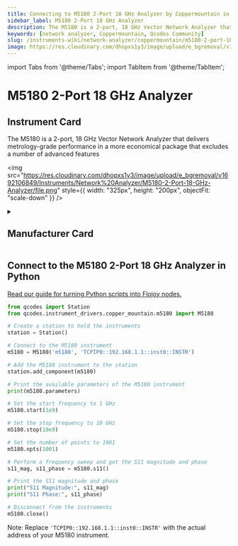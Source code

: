 ```yaml
---
title: Connecting to M5180 2-Port 18 GHz Analyzer by Coppermountain in Python
sidebar_label: M5180 2-Port 18 GHz Analyzer
description: The M5180 is a 2-port, 18 GHz Vector Network Analyzer that delivers metrology-grade performance in a more economical package that excludes a number of advanced features
keywords: [network analyzer, Coppermountain, Qcodes Community]
slug: /instruments-wiki/network-analyzer/coppermountain/m5180-2-port-18-ghz-analyzer
image: https://res.cloudinary.com/dhopxs1y3/image/upload/e_bgremoval/v1692106849/Instruments/Network%20Analyzer/M5180-2-Port-18-GHz-Analyzer/file.png
---
```


import Tabs from '@theme/Tabs';
import TabItem from '@theme/TabItem';

# M5180 2-Port 18 GHz Analyzer

## Instrument Card

<div className="flex">

<div>

The M5180 is a 2-port, 18 GHz Vector Network Analyzer that delivers metrology-grade performance in a more economical package that excludes a number of advanced features

</div>

<img src="https://res.cloudinary.com/dhopxs1y3/image/upload/e_bgremoval/v1692106849/Instruments/Network%20Analyzer/M5180-2-Port-18-GHz-Analyzer/file.png" style={{ width: "325px", height: "200px", objectFit: "scale-down" }} />

</div>

<details>
<summary><h2>Manufacturer Card</h2></summary>

<img src="https://res.cloudinary.com/dhopxs1y3/image/upload/e_bgremoval/v1692125964/Instruments/Vendor%20Logos/Coppermountain.png" style={{ width: "100%", height: "170px",objectFit: "scale-down" }} />

**Copper Mountain Technologies** develops innovative RF test and measurement solutions for engineers worldwide that enable engineers to extend their reach. <a href="https://coppermountaintech.com/">Website</a>.

<ul>
  <li>Headquarters: US</li>
  <li>Yearly Revenue (millions, USD): 301.0</li>
</ul>
</details>

## Connect to the M5180 2-Port 18 GHz Analyzer in Python

[Read our guide for turning Python scripts into Flojoy nodes.](https://docs.flojoy.ai/custom-nodes/creating-custom-node/)
<Tabs>
<TabItem value="Qcodes Community" label="Qcodes Community">

```python
from qcodes import Station
from qcodes.instrument_drivers.copper_mountain.m5180 import M5180

# Create a station to hold the instruments
station = Station()

# Connect to the M5180 instrument
m5180 = M5180('m5180', 'TCPIP0::192.168.1.1::inst0::INSTR')

# Add the M5180 instrument to the station
station.add_component(m5180)

# Print the available parameters of the M5180 instrument
print(m5180.parameters)

# Set the start frequency to 1 GHz
m5180.start(1e9)

# Set the stop frequency to 10 GHz
m5180.stop(10e9)

# Set the number of points to 1001
m5180.npts(1001)

# Perform a frequency sweep and get the S11 magnitude and phase
s11_mag, s11_phase = m5180.s11()

# Print the S11 magnitude and phase
print("S11 Magnitude:", s11_mag)
print("S11 Phase:", s11_phase)

# Disconnect from the instruments
m5180.close()
```
Note: Replace `'TCPIP0::192.168.1.1::inst0::INSTR'` with the actual address of your M5180 instrument.

</TabItem>
</Tabs>